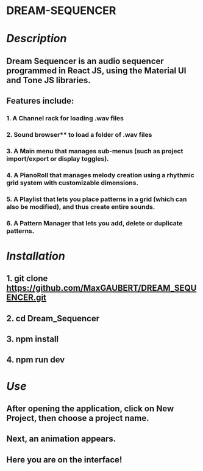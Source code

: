 # DREAM-SEQUENCER

# _Description_
## **Dream Sequencer** is an audio sequencer programmed in React JS, using the Material UI and Tone JS libraries.
## Features include:
### 1. A **Channel rack** for loading .wav files
### 2. Sound browser** to load a folder of .wav files
### 3. A **Main menu** that manages sub-menus (such as project import/export or display toggles).
### 4. A **PianoRoll** that manages melody creation using a rhythmic grid system with customizable dimensions.
### 5. A **Playlist** that lets you place patterns in a grid (which can also be modified), and thus create entire sounds.
### 6. A **Pattern Manager** that lets you add, delete or duplicate patterns.

# _Installation_
## 1. git clone https://github.com/MaxGAUBERT/DREAM_SEQUENCER.git
## 2. cd Dream_Sequencer
## 3. npm install
## 4. npm run dev

# _Use_
## After opening the application, click on **New Project**, then choose a project name.
## Next, an animation appears.
## Here you are on the interface!





